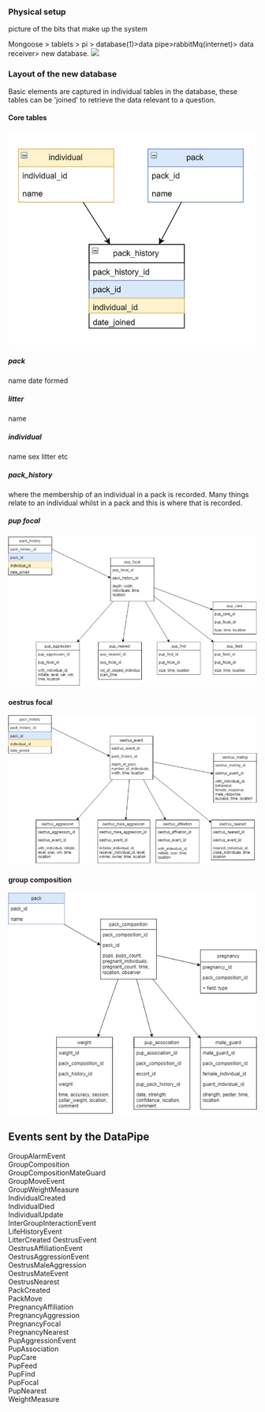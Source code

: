 ﻿### Physical setup
picture of the bits that make up the system

Mongoose > tablets > pi > database(1)>data pipe>rabbitMq(internet)> data receiver> new database.
![](images\overview.png)
### Layout of the new database

Basic elements are captured in individual tables in the database, these tables can be 'joined' to retrieve the data relevant to a question. 

#### Core tables
![](images\basic.png)
##### pack
name
date formed

##### litter
name

##### individual
name sex litter etc

##### pack_history
where the membership of an individual in a pack is recorded. Many things relate to an individual whilst in a pack and this is where that is recorded.


##### pup focal
![](images\pup_focal.png)

#### oestrus focal
![](images\oestrus_event.png)

#### group composition
![](images\GroupComp.png)

## Events sent by the DataPipe

GroupAlarmEvent  
GroupComposition  
GroupCompositionMateGuard  
GroupMoveEvent  
GroupWeightMeasure  
IndividualCreated  
IndividualDied  
IndividualUpdate  
InterGroupInteractionEvent  
LifeHistoryEvent  
LitterCreated 
OestrusEvent  
OestrusAffiliationEvent  
OestrusAggressionEvent  
OestrusMaleAggression  
OestrusMateEvent  
OestrusNearest  
PackCreated  
PackMove  
PregnancyAffiliation  
PregnancyAggression  
PregnancyFocal  
PregnancyNearest  
PupAggressionEvent  
PupAssociation  
PupCare  
PupFeed  
PupFind  
PupFocal  
PupNearest  
WeightMeasure  
